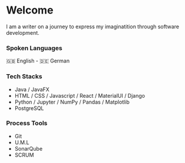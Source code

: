 # Welcome 

I am a writer on a journey to express my imaginatition through software development. 

### Spoken Languages
🇬🇧 English - 🇩🇪 German

### Tech Stacks 
- Java / JavaFX 
- HTML / CSS / Javascript / React / MaterialUI / Django
- Python / Jupyter / NumPy / Pandas / Matplotlib
- PostgreSQL

### Process Tools
- Git
- U.M.L
- SonarQube
- SCRUM


<!--
**JefferyAyiti/JefferyAyiti** is a ✨ _special_ ✨ repository because its `README.md` (this file) appears on your GitHub profile.

Here are some ideas to get you started:

- 🔭 I’m currently working on ...
- 🌱 I’m currently learning ...
- 👯 I’m looking to collaborate on ...
- 🤔 I’m looking for help with ...
- 💬 Ask me about ...
- 📫 How to reach me: ...
- 😄 Pronouns: ...
- ⚡ Fun fact: ...
-->
